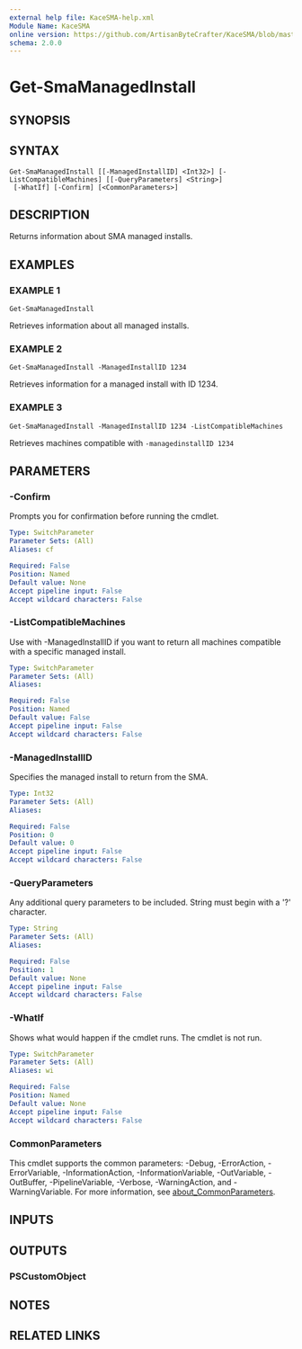 ```yaml
---
external help file: KaceSMA-help.xml
Module Name: KaceSMA
online version: https://github.com/ArtisanByteCrafter/KaceSMA/blob/master/docs/Get-SmaManagedInstall.md
schema: 2.0.0
---
```


# Get-SmaManagedInstall

## SYNOPSIS

## SYNTAX

```
Get-SmaManagedInstall [[-ManagedInstallID] <Int32>] [-ListCompatibleMachines] [[-QueryParameters] <String>]
 [-WhatIf] [-Confirm] [<CommonParameters>]
```

## DESCRIPTION
Returns information about SMA managed installs.

## EXAMPLES

### EXAMPLE 1
```
Get-SmaManagedInstall
```

Retrieves information about all managed installs.

### EXAMPLE 2
```
Get-SmaManagedInstall -ManagedInstallID 1234
```

Retrieves information for a managed install with ID 1234.

### EXAMPLE 3
```
Get-SmaManagedInstall -ManagedInstallID 1234 -ListCompatibleMachines
```

Retrieves machines compatible with `-managedinstallID 1234`

## PARAMETERS

### -Confirm
Prompts you for confirmation before running the cmdlet.

```yaml
Type: SwitchParameter
Parameter Sets: (All)
Aliases: cf

Required: False
Position: Named
Default value: None
Accept pipeline input: False
Accept wildcard characters: False
```

### -ListCompatibleMachines
Use with -ManagedInstallID if you want to return all machines compatible with a specific managed install.

```yaml
Type: SwitchParameter
Parameter Sets: (All)
Aliases:

Required: False
Position: Named
Default value: False
Accept pipeline input: False
Accept wildcard characters: False
```

### -ManagedInstallID
Specifies the managed install to return from the SMA.

```yaml
Type: Int32
Parameter Sets: (All)
Aliases:

Required: False
Position: 0
Default value: 0
Accept pipeline input: False
Accept wildcard characters: False
```

### -QueryParameters
Any additional query parameters to be included.
String must begin with a '?' character.

```yaml
Type: String
Parameter Sets: (All)
Aliases:

Required: False
Position: 1
Default value: None
Accept pipeline input: False
Accept wildcard characters: False
```

### -WhatIf
Shows what would happen if the cmdlet runs.
The cmdlet is not run.

```yaml
Type: SwitchParameter
Parameter Sets: (All)
Aliases: wi

Required: False
Position: Named
Default value: None
Accept pipeline input: False
Accept wildcard characters: False
```

### CommonParameters
This cmdlet supports the common parameters: -Debug, -ErrorAction, -ErrorVariable, -InformationAction, -InformationVariable, -OutVariable, -OutBuffer, -PipelineVariable, -Verbose, -WarningAction, and -WarningVariable. For more information, see [about_CommonParameters](http://go.microsoft.com/fwlink/?LinkID=113216).

## INPUTS

## OUTPUTS

### PSCustomObject
## NOTES

## RELATED LINKS

